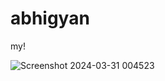 # abhigyan
my!

![Screenshot 2024-03-31 004523](https://github.com/Sanskar-Yadav17/abhigyan/assets/72511372/00b7c41b-c7bc-48a6-bf42-c1ebb97b6e37)
